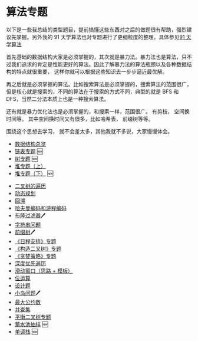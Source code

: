 # 算法专题

以下是一些我总结的类型题目，提前搞懂这些东西对之后的做题很有帮助，强烈建议先掌握。另外我的 91 天学算法也对专题进行了更细粒度的整理，具体参见[91 天学算法](../91/README.md)

首先基础的数据结构大家是必须掌握的，其次就是暴力法。暴力法也是算法，只不过我们追求的肯定是性能更好的算法。因此了解暴力法的算法瓶颈以及各种数据结构的特点就很重要， 这样你就可以根据这些知识去一步步逼近最优解。

再之后就是必须掌握的算法。比如搜索算法是必须掌握的，搜索算法的范围很广，但是核心就是搜索的，不同的算法在于搜索的方式不同，典型的就是 BFS 和 DFS，当然二分法本质上也是一种搜索算法。

还有就是暴力优化法也是必须掌握的，和搜索一样，范围很广。 有剪枝， 空间换时间等。 其中空间换时间又有很多，比如哈希表， 前缀树等等。

围绕这个思想去学习， 就不会差太多，其他我就不多说，大家慢慢体会。

- [数据结构总览](basic-data-structure.md)
- [链表专题](linked-list.md) 🆕
- [树专题](tree.md) 🆕
- [堆专题（上）](heap.md)
- [堆专题（下）](heap-2.md) 🆕
<!-- - [基础算法](basic-algorithm.md) -->
- [二叉树的遍历](binary-tree-traversal.md)
- [动态规划](dynamic-programming.md)
- [回溯](backtrack.md)
- [哈夫曼编码和游程编码](run-length-encode-and-huffman-encode.md)
- [布隆过滤器](bloom-filter.md)🖊
- [字符串问题](string-problems.md)
- [前缀树](trie.md)🖊
- [《日程安排》专题](https://lucifer.ren/blog/2020/02/03/leetcode-%E6%88%91%E7%9A%84%E6%97%A5%E7%A8%8B%E5%AE%89%E6%8E%92%E8%A1%A8%E7%B3%BB%E5%88%97/)
- [《构造二叉树》专题](https://lucifer.ren/blog/2020/02/08/%E6%9E%84%E9%80%A0%E4%BA%8C%E5%8F%89%E6%A0%91%E4%B8%93%E9%A2%98/)
- [《贪婪策略》专题](greedy.md)
- [深度优先遍历](DFS.md)
- [滑动窗口（思路 + 模板）](slide-window.md)
- [位运算](bit.md)
- [设计题](design.md)
- [小岛问题](island.md)🖊
- [最大公约数](GCD.md)
- [并查集](union-find.md)
- [平衡二叉树专题](balanced-tree.md)
- [蓄水池抽样](reservoid-sampling.md) 🆕
- [单调栈](monotone-stack.md) 🆕
